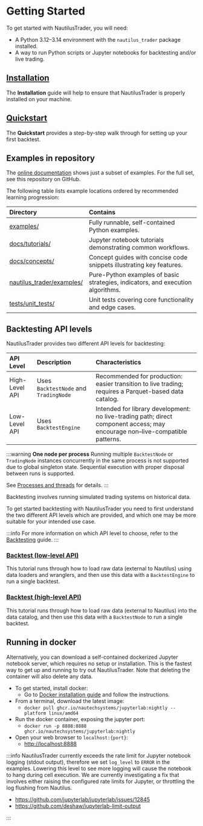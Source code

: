 # Getting Started

To get started with NautilusTrader, you will need:

- A Python 3.12–3.14 environment with the `nautilus_trader` package installed.
- A way to run Python scripts or Jupyter notebooks for backtesting and/or live trading.

## [Installation](installation.md)

The **Installation** guide will help to ensure that NautilusTrader is properly installed on your machine.

## [Quickstart](quickstart.md)

The **Quickstart** provides a step-by-step walk through for setting up your first backtest.

## Examples in repository

The [online documentation](https://nautilustrader.io/docs/latest/) shows just a subset of examples. For the full set, see this repository on GitHub.

The following table lists example locations ordered by recommended learning progression:

| Directory                   | Contains                                                                                                                    |
|:----------------------------|:----------------------------------------------------------------------------------------------------------------------------|
| [examples/](https://github.com/nautechsystems/nautilus_trader/tree/develop/examples)                 | Fully runnable, self-contained Python examples.                                                                                     |
| [docs/tutorials/](../tutorials/)           | Jupyter notebook tutorials demonstrating common workflows.                                                                              |
| [docs/concepts/](../concepts/)            | Concept guides with concise code snippets illustrating key features. |
| [nautilus_trader/examples/](../../nautilus_trader/examples/) | Pure-Python examples of basic strategies, indicators, and execution algorithms.                                     |
| [tests/unit_tests/](../../tests/unit_tests/)         | Unit tests covering core functionality and edge cases.                      |

## Backtesting API levels

NautilusTrader provides two different API levels for backtesting:

| API Level      | Description                           | Characteristics                                                                                                                                                                                                                                                                                                                                                        |
|:---------------|:--------------------------------------|:-----------------------------------------------------------------------------------------------------------------------------------------------------------------------------------------------------------------------------------------------------------------------------------------------------------------------------------------------------------------------|
| High-Level API | Uses `BacktestNode` and `TradingNode` | Recommended for production: easier transition to live trading; requires a Parquet-based data catalog. |
| Low-Level API  | Uses `BacktestEngine`                 | Intended for library development: no live-trading path; direct component access; may encourage non–live-compatible patterns. |

:::warning **One node per process**
Running multiple `BacktestNode` or `TradingNode` instances concurrently in the same process is not supported due to global singleton state.
Sequential execution with proper disposal between runs is supported.

See [Processes and threads](../concepts/architecture.md#processes-and-threads) for details.
:::

Backtesting involves running simulated trading systems on historical data.

To get started backtesting with NautilusTrader you need to first understand the two different API
levels which are provided, and which one may be more suitable for your intended use case.

:::info
For more information on which API level to choose, refer to the [Backtesting](../concepts/backtesting.md) guide.
:::

### [Backtest (low-level API)](backtest_low_level.md)

This tutorial runs through how to load raw data (external to Nautilus) using data loaders and wranglers,
and then use this data with a `BacktestEngine` to run a single backtest.

### [Backtest (high-level API)](backtest_high_level.md)

This tutorial runs through how to load raw data (external to Nautilus) into the data catalog,
and then use this data with a `BacktestNode` to run a single backtest.

## Running in docker

Alternatively, you can download a self-contained dockerized Jupyter notebook server, which requires no setup or
installation. This is the fastest way to get up and running to try out NautilusTrader. Note that deleting the container will also delete any data.

- To get started, install docker:
  - Go to [Docker installation guide](https://docs.docker.com/get-docker/) and follow the instructions.
- From a terminal, download the latest image:
  - `docker pull ghcr.io/nautechsystems/jupyterlab:nightly --platform linux/amd64`
- Run the docker container, exposing the jupyter port:
  - `docker run -p 8888:8888 ghcr.io/nautechsystems/jupyterlab:nightly`
- Open your web browser to `localhost:{port}`:
  - <http://localhost:8888>

:::info
NautilusTrader currently exceeds the rate limit for Jupyter notebook logging (stdout output),
therefore we set `log_level` to `ERROR` in the examples. Lowering this level to see
more logging will cause the notebook to hang during cell execution. We are currently
investigating a fix that involves either raising the configured rate limits for
Jupyter, or throttling the log flushing from Nautilus.

- <https://github.com/jupyterlab/jupyterlab/issues/12845>
- <https://github.com/deshaw/jupyterlab-limit-output>

:::
